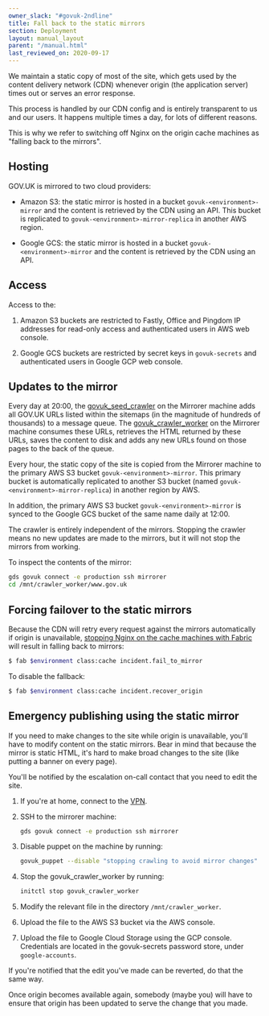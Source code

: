 ```yaml
---
owner_slack: "#govuk-2ndline"
title: Fall back to the static mirrors
section: Deployment
layout: manual_layout
parent: "/manual.html"
last_reviewed_on: 2020-09-17
---
```


We maintain a static copy of most of the site, which gets used by the content delivery
network (CDN) whenever origin (the application server) times out or serves an error
response.

This process is handled by our CDN config and is entirely transparent to us and
our users. It happens multiple times a day, for lots of different reasons.

This is why we refer to switching off Nginx on the origin cache machines as
"falling back to the mirrors".

## Hosting

GOV.UK is mirrored to two cloud providers:

- Amazon S3: the static mirror is hosted in a bucket `govuk-<environment>-mirror` and the
  content is retrieved by the CDN using an API.  This bucket is replicated to
  `govuk-<environment>-mirror-replica` in another AWS region.

- Google GCS: the static mirror is hosted in a bucket `govuk-<environment>-mirror` and the
  content is retrieved by the CDN using an API.

## Access

Access to the:

1. Amazon S3 buckets are restricted to Fastly, Office and Pingdom IP addresses for read-only access
   and authenticated users in AWS web console.

1. Google GCS buckets are restricted by secret keys in `govuk-secrets` and authenticated users
   in Google GCP web console.

## Updates to the mirror

Every day at 20:00, the [govuk_seed_crawler][] on the Mirrorer machine adds all GOV.UK URLs listed
within the sitemaps (in the magnitude of hundreds of thousands) to a message queue. The [govuk_crawler_worker][]
on the Mirrorer machine consumes these URLs, retrieves the HTML returned by these URLs, saves the content
to disk and adds any new URLs found on those pages to the back of the queue.

Every hour, the static copy of the site is copied from the Mirrorer machine to the primary AWS S3 bucket
`govuk-<environment>-mirror`. This primary bucket is automatically replicated to another S3 bucket
(named `govuk-<environment>-mirror-replica`) in another region by AWS.

In addition, the primary AWS S3 bucket `govuk-<environment>-mirror` is synced to the Google GCS bucket
of the same name daily at 12:00.

The crawler is entirely independent of the mirrors. Stopping the crawler means no new updates are made
to the mirrors, but it will not stop the mirrors from working.

To inspect the contents of the mirror:

```bash
gds govuk connect -e production ssh mirrorer
cd /mnt/crawler_worker/www.gov.uk
```

## Forcing failover to the static mirrors

Because the CDN will retry every request against the mirrors automatically if origin is unavailable,
[stopping Nginx on the cache machines with Fabric][fab-fail] will result in falling back to mirrors:

```bash
$ fab $environment class:cache incident.fail_to_mirror
```

To disable the fallback:

```bash
$ fab $environment class:cache incident.recover_origin
```

[fab-fail]: https://github.com/alphagov/fabric-scripts/blob/master/incident.py

## Emergency publishing using the static mirror

If you need to make changes to the site while origin is unavailable, you'll have to
modify content on the static mirrors. Bear in mind that because the mirror is static
HTML, it's hard to make broad changes to the site (like putting a banner on every page).

You'll be notified by the escalation on-call contact that you need to edit the site.

1. If you're at home, connect to the [VPN][gds-vpn].

1. SSH to the mirrorer machine:

    ```bash
    gds govuk connect -e production ssh mirrorer
    ```

1. Disable puppet on the machine by running:

    ```bash
    govuk_puppet --disable "stopping crawling to avoid mirror changes"
    ```

1. Stop the govuk_crawler_worker by running:

    ```bash
    initctl stop govuk_crawler_worker
    ```

1. Modify the relevant file in the directory `/mnt/crawler_worker`.

1. Upload the file to the AWS S3 bucket via the AWS console.

1. Upload the file to Google Cloud Storage using the GCP
   console.  Credentials are located in the govuk-secrets password store, under `google-accounts`.

If you're notified that the edit you've made can be reverted, do that the same way.

Once origin becomes available again, somebody (maybe you) will have to ensure that
origin has been updated to serve the change that you made.

[govuk_crawler_worker]: https://github.com/alphagov/govuk_crawler_worker
[govuk_seed_crawler]: https://github.com/alphagov/govuk_seed_crawler
[govuk_mirror-puppet]: https://github.com/alphagov/govuk_mirror-puppet
[govuk_mirror-deployment]: https://github.com/alphagov/govuk_mirror-deployment
[gds-vpn]: https://sites.google.com/a/digital.cabinet-office.gov.uk/gds/working-at-the-white-chapel-building/it-the-white-chapel-building/how-to/gds-vpn
